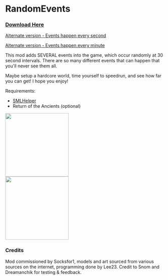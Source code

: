 # RandomEvents

### [Download Here](https://github.com/LeeTwentyThree/Lee23-SubnauticaMods/raw/main/Downloads/RandomEvents.zip)

[Alternate version - Events happen every second](https://github.com/LeeTwentyThree/Lee23-SubnauticaMods/raw/main/Downloads/RandomEvents%201s.zip)

[Alternate version - Events happen every minute](https://github.com/LeeTwentyThree/Lee23-SubnauticaMods/raw/main/Downloads/RandomEvents%201m.zip)

This mod adds SEVERAL events into the game, which occur randomly at 30 second intervals. There are so many different events that can happen that you'll never see them all.

Maybe setup a hardcore world, time yourself to speedrun, and see how far you can get! I hope you enjoy!

Requirements:
- [SMLHelper](https://www.nexusmods.com/subnautica/mods/113)
- Return of the Ancients (optional)

<div>
  <img src="https://github.com/LeeTwentyThree/Lee23-SubnauticaMods/raw/main/Downloads/Thumbnails/RandomEvents.png" width=200px>
</div>
<div>
  <a href="https://youtu.be/UydUmDl1fGA"><img src="https://github.com/LeeTwentyThree/Lee23-SubnauticaMods/raw/main/Downloads/Images/Shrek.png" width=200px></a>
</div>

### Credits

Mod commissioned by Socksfor1, models and art sourced from various sources on the internet, programming done by Lee23. Credit to Snom and Dreamanchik for testing & feedback.
